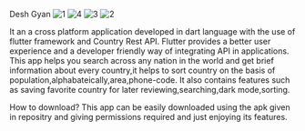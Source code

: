 Desh Gyan
![1](https://github.com/Dhruv80576/Desh_Gyan/assets/119156720/38e07e6f-0828-4239-ae93-7492f1624b1a)
![4](https://github.com/Dhruv80576/Desh_Gyan/assets/119156720/9a98a422-669f-4f73-9c07-fb8c2c51c093)
![3](https://github.com/Dhruv80576/Desh_Gyan/assets/119156720/0a5b4be7-2cf4-4c58-aac9-ed160772b628)
![2](https://github.com/Dhruv80576/Desh_Gyan/assets/119156720/bfeeadd3-9da2-4945-b2c2-3e68920292b8)


It an a cross platform application developed in dart language with the use of flutter framework and Country Rest API. Flutter provides a better user experience and a developer friendly way of integrating API in applications.
This app helps you search across any nation in the world and get brief information about every country,it helps to sort country on the basis of population,alphabateically,area,phone-code.
It also contains features such as saving favorite country for later reviewing,searching,dark mode,sorting.

How to download?
This app can be easily downloaded using the apk given in repositry and giving permissions required and just enjoying its features.
